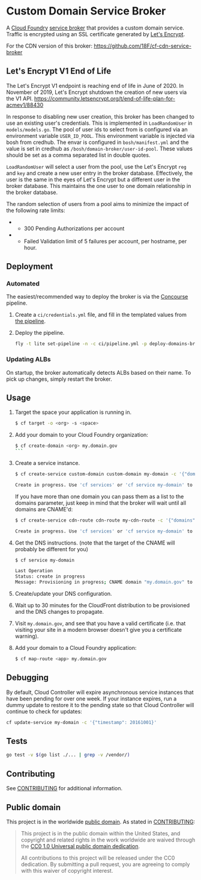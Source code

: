 # Custom Domain Service Broker

A [Cloud Foundry](https://www.cloudfoundry.org/) [service broker](https://docs.cloudfoundry.org/services/) that provides a custom domain service. Traffic is encrypted using an SSL certificate generated by [Let's Encrypt](https://letsencrypt.org/).

For the CDN version of this broker: https://github.com/18F/cf-cdn-service-broker

## Let's Encrypt V1 End of Life 

The Let's Encrypt V1 endpoint is reaching end of life in June of 2020. In November of 2019, Let's Encrypt shutdown the creation of new users via the V1 API. https://community.letsencrypt.org/t/end-of-life-plan-for-acmev1/88430

In response to disabling new user creation, this broker has been changed to use an existing user's credentials. This is implemented in `LoadRandomUser` in `models/models.go`. The pool of user ids to select from is configured via an environment variable `USER_ID_POOL`. This environment variable is injected via bosh from credhub. The envar is configured in `bosh/manifest.yml` and the value is set in credhub as `/bosh/domain-broker/user-id-pool`. These values should be set as a comma separated list in double quotes.

`LoadRandomUser` will select a user from the pool, use the Let's Encrypt `reg` and `key` and create a new user entry in the broker database. Effectively, the user is the same in the eyes of Let's Encrypt but a different user in the broker database. This maintains the one user to one domain relationship in the broker database.

The random selection of users from a pool aims to minimize the impact of the following rate limits:
 *	- 300 Pending Authorizations per account
 *	- Failed Validation limit of 5 failures per account, per hostname, per hour.

## Deployment

### Automated

The easiest/recommended way to deploy the broker is via the [Concourse](http://concourse.ci/) pipeline.

1. Create a `ci/credentials.yml` file, and fill in the templated values from [the pipeline](ci/pipeline.yml).
1. Deploy the pipeline.

    ```bash
    fly -t lite set-pipeline -n -c ci/pipeline.yml -p deploy-domains-broker -l ci/credentials.yml
    ```

### Updating ALBs
On startup, the broker automatically detects ALBs based on their name. To pick up changes, simply restart the broker.

## Usage

1. Target the space your application is running in.

    ```bash
    $ cf target -o <org> -s <space>
    ```

1. Add your domain to your Cloud Foundry organization:

    ````bash
    $ cf create-domain <org> my.domain.gov
    ```

1. Create a service instance.

    ```bash
    $ cf create-service custom-domain custom-domain my-domain -c '{"domains": ["my.domain.gov"]}'

    Create in progress. Use 'cf services' or 'cf service my-domain' to check operation status.
    ```

    If you have more than one domain you can pass them as a list to the domains parameter, just keep in mind that the broker will wait until all domains are CNAME'd:

    ```bash
    $ cf create-service cdn-route cdn-route my-cdn-route -c '{"domains": ["my.domain.gov","www.my.domain.gov"]}'

    Create in progress. Use 'cf services' or 'cf service my-domain' to check operation status.
    ```

1. Get the DNS instructions. (note that the target of the CNAME will probably be different for you)

    ```bash
    $ cf service my-domain

    Last Operation
    Status: create in progress
    Message: Provisioning in progress; CNAME domain "my.domain.gov" to "production-domains-0-792003535.us-gov-west-1.elb.amazonaws.com"
    ```

1. Create/update your DNS configuration.

1. Wait up to 30 minutes for the CloudFront distribution to be provisioned and the DNS changes to propagate.

1. Visit `my.domain.gov`, and see that you have a valid certificate (i.e. that visiting your site in a modern browser doesn't give you a certificate warning).

1. Add your domain to a Cloud Foundry application:

    ```bash
    $ cf map-route <app> my.domain.gov
    ```

## Debugging

By default, Cloud Controller will expire asynchronous service instances that have been pending for over one week. If your instance expires, run a dummy update
to restore it to the pending state so that Cloud Controller will continue to check for updates:

```bash
cf update-service my-domain -c '{"timestamp": 20161001}'
```

## Tests

```bash
go test -v $(go list ./... | grep -v /vendor/)
```

## Contributing

See [CONTRIBUTING](CONTRIBUTING.md) for additional information.

## Public domain

This project is in the worldwide [public domain](LICENSE.md). As stated in [CONTRIBUTING](CONTRIBUTING.md):

> This project is in the public domain within the United States, and copyright and related rights in the work worldwide are waived through the [CC0 1.0 Universal public domain dedication](https://creativecommons.org/publicdomain/zero/1.0/).
>
> All contributions to this project will be released under the CC0 dedication. By submitting a pull request, you are agreeing to comply with this waiver of copyright interest.
